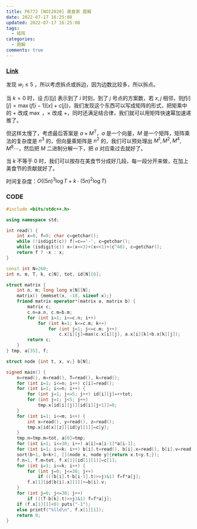 ```yaml
---
title: P6772 [NOI2020] 美食家 题解
date: 2022-07-17 16:25:08
updated: 2022-07-17 16:25:08
tags:
  - 矩阵
categories:
  - 题解
comments: true
---
```

### [Link](https://www.luogu.com.cn/problem/P6772)

发现 $w_i\le5$ ，所以考虑拆点或拆边，因为边数比较多，所以拆点。

当 $k=0$ 时，设 $f[i][j]$ 表示到了 $i$ 时刻，到了 $j$ 号点的方案数，若 $x,j$ 相邻，则$f[i][j]=\max(f[i-1][x]+c[j])$，我们发现这个东西可以写成矩阵的形式，把矩乘中的 $+$ 改成 $\max$ ，$\times$ 改成 $+$，同时还满足结合律，我们就可以用矩阵快速幂加速递推了。

但这样太慢了，考虑最后答案是 $a\times M^T$，$a$ 是一个向量，$M$ 是一个矩阵，矩阵乘法的复杂度是 $n^3$ 的，但向量乘矩阵是 $n^2$ 的，我们可以预处理出 $M^1,M^2,M^4,M^8\cdots$，然后把 $M$ 二进制分解一下，把 $a$ 对应乘过去就好了。

当 $k$ 不等于 $0$ 时，我们可以按存在美食节分成好几段，每一段分开来做，在加上美食节的贡献就好了。

时间复杂度：$O((5n)^3\log T+k\cdot (5n)^2\log T)$

### CODE

```cpp
#include <bits/stdc++.h>

using namespace std;

int read() {
	int x=0, f=0; char c=getchar();
	while (!isdigit(c)) f|=c=='-', c=getchar();
	while (isdigit(c)) x=(x<<3)+(x<<1)+(c^48), c=getchar();
	return f ? -x : x;
}

const int N=260;
int n, m, T, k, c[N], tot, id[N][6];

struct matrix {
	int n, m; long long x[N][N];
	matrix() {memset(x, -10, sizeof x);}
	friend matrix operator*(matrix a, matrix b) {
		matrix c;
		c.n=a.n, c.m=b.m;
		for (int i=1; i<=c.n; i++)
			for (int k=1; k<=c.m; k++)
			    for (int j=1; j<=c.m; j++)
					c.x[i][j]=max(c.x[i][j], a.x[i][k]+b.x[k][j]);
		return c;
	}
} tmp, a[35], f;

struct node {int t, x, v;} b[N];

signed main() {
	n=read(), m=read(), T=read(), k=read();
	for (int i=1; i<=n; i++) c[i]=read();
    for (int i=1; i<=n; i++) {
		for (int j=1; j<=5; j++) id[i][j]=++tot;
		for (int j=1; j<5; j++)
			tmp.x[id[i][j]][id[i][j+1]]=0;
	}
	for (int i=1; i<=m; i++) {
		int x=read(), y=read(), z=read();
		tmp.x[id[x][z]][id[y][1]]=c[y];
	}
	tmp.n=tmp.m=tot, a[0]=tmp;
	for (int i=1; i<=30; i++) a[i]=a[i-1]*a[i-1];
	for (int i=1; i<=k; i++) b[i].t=read(), b[i].x=read(), b[i].v=read();
	sort(b+1, b+k+1, [](node x, node y){return x.t<y.t;});
	f.n=1, f.m=tot, f.x[1][id[1][1]]=c[1];
	for (int i=1; i<=k; i++) {
		for (int j=0; j<=30; j++)
			if (((b[i].t-b[i-1].t)>>j)&1) f=f*a[j];
		f.x[1][id[b[i].x][1]]+=b[i].v;
	}
	for (int j=0; j<=30; j++)
		if (((T-b[k].t)>>j)&1) f=f*a[j];
	if (f.x[1][1]<0) puts("-1");
	else printf("%lld\n", f.x[1][1]);
    return 0;
}
```
